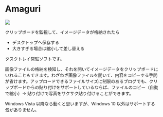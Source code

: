 # Amaguri

![](https://pbs.twimg.com/media/DlhFNvmU8AABgbq.jpg:large)

クリップボードを監視して、イメージデータが格納されたら

- デスクトップへ保存する
- 大きすぎる場合は縮小して差し替える

タスクトレイ常駐ソフトです。

画像ファイルの格納を検知し、それを開いてイメージデータをクリップボードにいれることもできます。わざわざ画像ファイルを開いて、内容をコピーする手間が省けます。アップロードできるファイルサイズに制限のあるブログでも、クリップボードからの貼り付けをサポートしているならば、ファイルのコピー（自動で縮小）→ 貼り付けで写真をサクサク貼り付けることができます。

Windows Vista 以降なら動くと思いますが、Windows 10 以外はサポートする気がありません。

